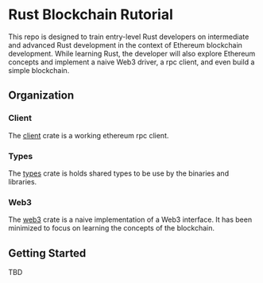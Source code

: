 # Rust Blockchain Rutorial

This repo is designed to train entry-level Rust developers on intermediate and advanced Rust development in the context of Ethereum blockchain development.
While learning Rust, the developer will also explore Ethereum concepts and implement a naive Web3 driver, a rpc client, and even build a simple blockchain.

## Organization

### Client

The [client](client) crate is a working ethereum rpc client.

### Types

The [types](types) crate is holds shared types to be use by the binaries and libraries.

### Web3

The [web3](web3) crate is a naive implementation of a Web3 interface. It has been minimized to focus on learning the concepts of the blockchain.

## Getting Started

TBD
